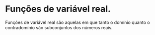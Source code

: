 # Funções de variável real.

Funções de variável real são aquelas em que tanto o domínio quanto o contradomínio são subconjuntos dos números reais.